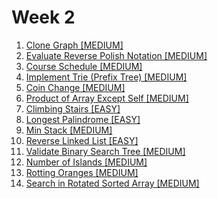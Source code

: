 # Week 2

1. [Clone Graph [MEDIUM]](https://leetcode.com/problems/clone-graph/)
2. [Evaluate Reverse Polish Notation [MEDIUM]](https://leetcode.com/problems/evaluate-reverse-polish-notation/)
3. [Course Schedule [MEDIUM]](https://leetcode.com/problems/course-schedule/)
4. [Implement Trie (Prefix Tree) [MEDIUM]](https://leetcode.com/problems/implement-trie-prefix-tree/)
5. [Coin Change [MEDIUM]](https://leetcode.com/problems/coin-change/)
6. [Product of Array Except Self [MEDIUM]](https://leetcode.com/problems/product-of-array-except-self/)
7. [Climbing Stairs [EASY]](https://leetcode.com/problems/climbing-stairs/)
8. [Longest Palindrome [EASY]](https://leetcode.com/problems/longest-palindrome/)
9. [Min Stack [MEDIUM]](https://leetcode.com/problems/min-stack/)
10. [Reverse Linked List [EASY]](https://leetcode.com/problems/reverse-linked-list/)
11. [Validate Binary Search Tree [MEDIUM]](https://leetcode.com/problems/validate-binary-search-tree/)
12. [Number of Islands [MEDIUM]](https://leetcode.com/problems/number-of-islands/)
13. [Rotting Oranges [MEDIUM]](https://leetcode.com/problems/rotting-oranges/)
14. [Search in Rotated Sorted Array [MEDIUM]](https://leetcode.com/problems/search-in-rotated-sorted-array/)
